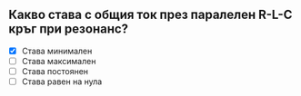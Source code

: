 ## Какво става с общия ток през паралелен R-L-C кръг при резонанс?

<!-- Верният отговор е отбелязан с [X] -->

- [X] Става минимален
- [ ] Става максимален
- [ ] Става постоянен
- [ ] Става равен на нула
